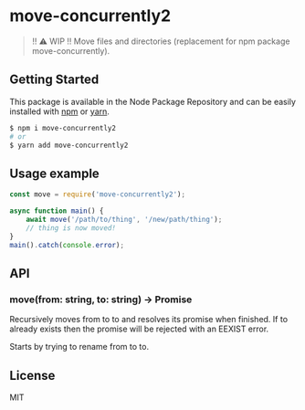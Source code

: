 # move-concurrently2
> !! ⚠️ WIP !!
Move files and directories (replacement for npm package move-concurrently).

## Getting Started

This package is available in the Node Package Repository and can be easily installed with [npm](https://docs.npmjs.com/getting-started/what-is-npm) or [yarn](https://yarnpkg.com).

```bash
$ npm i move-concurrently2
# or
$ yarn add move-concurrently2
```

## Usage example
```js
const move = require('move-concurrently2');

async function main() {
    await move('/path/to/thing', '/new/path/thing');
    // thing is now moved!
}
main().catch(console.error);
```

## API

### move(from: string, to: string) → Promise

Recursively moves from to to and resolves its promise when finished. If to already exists then the promise will be rejected with an EEXIST error.

Starts by trying to rename from to to.

## License
MIT
